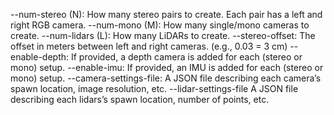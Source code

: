 --num-stereo (N): How many stereo pairs to create. Each pair has a left and right RGB camera.
--num-mono (M): How many single/mono cameras to create.
--num-lidars (L): How many LiDARs to create.
--stereo-offset: The offset in meters between left and right cameras. (e.g., 0.03 = 3 cm)
--enable-depth: If provided, a depth camera is added for each (stereo or mono) setup.
--enable-imu: If provided, an IMU is added for each (stereo or mono) setup.
--camera-settings-file: A JSON file describing each camera’s spawn location, image resolution, etc.
--lidar-settings-file  A JSON file describing each lidars’s spawn location, number of points, etc.
